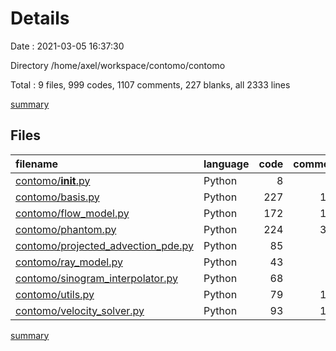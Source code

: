 # Details

Date : 2021-03-05 16:37:30

Directory /home/axel/workspace/contomo/contomo

Total : 9 files,  999 codes, 1107 comments, 227 blanks, all 2333 lines

[summary](results.md)

## Files
| filename | language | code | comment | blank | total |
| :--- | :--- | ---: | ---: | ---: | ---: |
| [contomo/__init__.py](/contomo/__init__.py) | Python | 8 | 0 | 0 | 8 |
| [contomo/basis.py](/contomo/basis.py) | Python | 227 | 174 | 42 | 443 |
| [contomo/flow_model.py](/contomo/flow_model.py) | Python | 172 | 170 | 43 | 385 |
| [contomo/phantom.py](/contomo/phantom.py) | Python | 224 | 316 | 50 | 590 |
| [contomo/projected_advection_pde.py](/contomo/projected_advection_pde.py) | Python | 85 | 88 | 25 | 198 |
| [contomo/ray_model.py](/contomo/ray_model.py) | Python | 43 | 45 | 7 | 95 |
| [contomo/sinogram_interpolator.py](/contomo/sinogram_interpolator.py) | Python | 68 | 66 | 13 | 147 |
| [contomo/utils.py](/contomo/utils.py) | Python | 79 | 124 | 19 | 222 |
| [contomo/velocity_solver.py](/contomo/velocity_solver.py) | Python | 93 | 124 | 28 | 245 |

[summary](results.md)